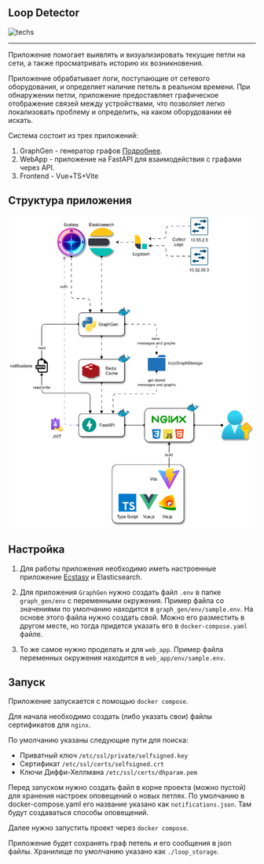 ## Loop Detector

![techs](https://skillicons.dev/icons?i=py,redis,fastapi,vue,vite,ts,docker)

---

Приложение помогает выявлять и визуализировать текущие петли на сети, а также просматривать историю их возникновения.

Приложение обрабатывает логи, поступающие от сетевого оборудования, и определяет наличие петель в реальном
времени. При обнаружении петли, приложение предоставляет графическое отображение связей между устройствами,
что позволяет легко локализовать проблему и определить, на каком оборудовании её искать.

Система состоит из трех приложений:

1. GraphGen - генератор графов [Подробнее](https://github.com/ig-rudenko/loop-detector/tree/master/graph_gen#readme).
2. WebApp - приложение на FastAPI для взаимодействия с графами через API.
3. Frontend - Vue+TS+Vite

## Структура приложения

![schema](/docs/schema.svg)

## Настройка

1. Для работы приложения необходимо иметь настроенные приложение
   [Ecstasy](https://github.com/ig-rudenko/ecstasy) и Elasticsearch.

2. Для приложения `GraphGen` нужно создать файл `.env` в папке `graph_gen/env`
   с переменными окружения.
   Пример файла со значениями по умолчанию находится в
   `graph_gen/env/sample.env`. На основе этого файла нужно создать свой.
   Можно его разместить в другом месте, но тогда придется указать его в `docker-compose.yaml` файле.

3. То же самое нужно проделать и для `web_app`. Пример файла переменных окружения
   находится в `web_app/env/sample.env`.

## Запуск

Приложение запускается с помощью `docker compose`.

Для начала необходимо создать (либо указать свои) файлы сертификатов для `nginx`.

По умолчанию указаны следующие пути для поиска:

- Приватный ключ `/etc/ssl/private/selfsigned.key`
- Сертификат `/etc/ssl/certs/selfsigned.crt`
- Ключи Диффи-Хеллмана `/etc/ssl/certs/dhparam.pem`

Перед запуском нужно создать файл в корне проекта (можно пустой) для хранения настроек
оповещений о новых петлях. По умолчанию в docker-compose.yaml его название
указано как `notifications.json`. Там будут создаваться способы оповещений.

Далее нужно запустить проект через `docker compose`.

Приложение будет сохранять граф петель и его сообщения в json файлы.
Хранилище по умолчанию указано как `./loop_storage`.